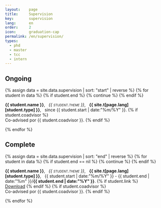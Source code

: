 ```yaml
---
layout:    page
title:     Supervision
key:       supervision
lang:      en
order:     2
icon:      graduation-cap
permalink: /en/supervision/
types:
  - phd
  - master
  - tcc
  - intern
---
```


## Ongoing

<div class="row students"> <div class="col-xs-12">
{% assign data = site.data.supervision | sort: "start" | reverse %}
{% for student in data %}
{% if student.end %} {% continue %} {% endif %}
<p class="student">
  <strong> {{ student.name }}</strong>, &nbsp;
  <em style="font-variant: small-caps"> {{ student.theme }}</em>, &nbsp;
  <strong>{{ site.t[page.lang][student.type] }}</strong>, &nbsp;
  since {{ student.start | date:"%m/%Y" }}.
  {% if student.coadvisor %}
  <br>Co-advised por {{ student.coadvisor }}.
  {% endif %}
</p>
{% endfor %}
</div> </div>

## Complete

<div class="row students"> <div class="col-xs-12">
{% assign data = site.data.supervision | sort: "end" | reverse %}
{% for student in data %}
{% if student.end == nil %} {% continue %} {% endif %}
<p class="student">
  <strong> {{ student.name }}</strong>, &nbsp;
  <em style="font-variant: small-caps"> {{ student.theme }}</em>, &nbsp;
  <strong>{{ site.t[page.lang][student.type] }}</strong>, &nbsp;
  {{ student.start | date:"%m/%Y" }} -
  {{ student.end | date:"%m" }}/<strong>{{ student.end | date:"%Y" }}</strong>.
  {% if student.link %}
  &nbsp;
  <a href="{{ site.baseurl }}/assets/{{ student.link }}">Download</a>
  {% endif %}
  {% if student.coadvisor %}
  <br>Co-advised por {{ student.coadvisor }}.
  {% endif %}
</p>
{% endfor %}
</div> </div>
